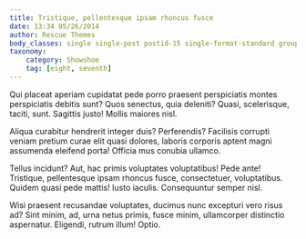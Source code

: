 ```yaml
---
title: Tristique, pellentesque ipsam rhoncus fusce
date: 13:34 05/26/2014
author: Rescue Themes
body_classes: single single-post postid-15 single-format-standard group-blog
taxonomy:
    category: Showshoe
    tag: [eight, seventh]
---
```


Qui placeat aperiam cupidatat pede porro praesent perspiciatis montes perspiciatis debitis sunt? Quos senectus, quia deleniti? Quasi, scelerisque, taciti, sunt. Sagittis justo! Mollis maiores nisl.

Aliqua curabitur hendrerit integer duis? Perferendis? Facilisis corrupti veniam pretium curae elit quasi dolores, laboris corporis aptent magni assumenda eleifend porta! Officia mus conubia ullamco.

Tellus incidunt? Aut, hac primis voluptates voluptatibus! Pede ante! Tristique, pellentesque ipsam rhoncus fusce, consectetuer, voluptatibus. Quidem quasi pede mattis! Iusto iaculis. Consequuntur semper nisl.

Wisi praesent recusandae voluptates, ducimus nunc excepturi vero risus ad? Sint minim, ad, urna netus primis, fusce minim, ullamcorper distinctio aspernatur. Eligendi, rutrum illum! Optio.
